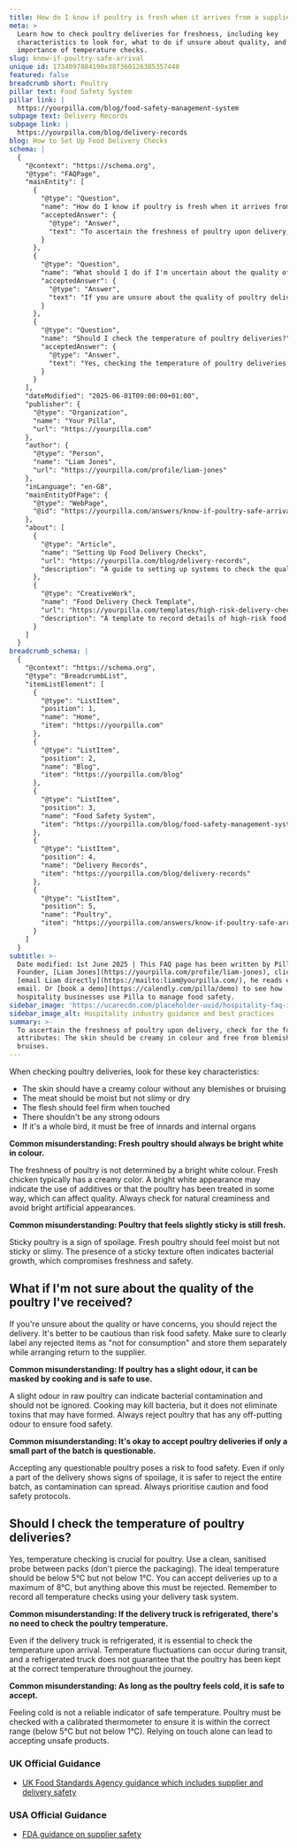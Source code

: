 ```yaml
---
title: How do I know if poultry is fresh when it arrives from a supplier?
meta: >
  Learn how to check poultry deliveries for freshness, including key
  characteristics to look for, what to do if unsure about quality, and the
  importance of temperature checks.
slug: know-if-poultry-safe-arrival
unique id: 1734097884190x387360126385357440
featured: false
breadcrumb short: Poultry
pillar text: Food Safety System
pillar link: |
  https://yourpilla.com/blog/food-safety-management-system
subpage text: Delivery Records
subpage link: |
  https://yourpilla.com/blog/delivery-records
blog: How to Set Up Food Delivery Checks
schema: |
  {
    "@context": "https://schema.org",
    "@type": "FAQPage",
    "mainEntity": [
      {
        "@type": "Question",
        "name": "How do I know if poultry is fresh when it arrives from a supplier?",
        "acceptedAnswer": {
          "@type": "Answer",
          "text": "To ascertain the freshness of poultry upon delivery, check for the following attributes: The skin should be creamy in colour and free from blemishes or bruises. The meat should feel moist but not slimy or dry, and the flesh should be firm when touched. Fresh poultry should not have strong odours. For whole birds, ensure they are free from innards and internal organs. Always avoid poultry that has been artificially whitened as this may involve the use of additives."
        }
      },
      {
        "@type": "Question",
        "name": "What should I do if I'm uncertain about the quality of the poultry I've received?",
        "acceptedAnswer": {
          "@type": "Answer",
          "text": "If you are unsure about the quality of poultry delivered, it's best to reject the delivery. Label any rejected items as 'not for consumption' and keep them separate while you arrange their return to the supplier. Rejecting questionable poultry helps maintain food safety standards."
        }
      },
      {
        "@type": "Question",
        "name": "Should I check the temperature of poultry deliveries?",
        "acceptedAnswer": {
          "@type": "Answer",
          "text": "Yes, checking the temperature of poultry deliveries is crucial. Use a clean, sanitised probe to check temperatures, ensuring the poultry is below 5°C but above 1°C. Accept deliveries up to a maximum of 8°C, but reject any poultry above this temperature. Record all temperature checks diligently."
        }
      }
    ],
    "dateModified": "2025-06-01T09:00:00+01:00",
    "publisher": {
      "@type": "Organization",
      "name": "Your Pilla",
      "url": "https://yourpilla.com"
    },
    "author": {
      "@type": "Person",
      "name": "Liam Jones",
      "url": "https://yourpilla.com/profile/liam-jones"
    },
    "inLanguage": "en-GB",
    "mainEntityOfPage": {
      "@type": "WebPage",
      "@id": "https://yourpilla.com/answers/know-if-poultry-safe-arrival"
    },
    "about": [
      {
        "@type": "Article",
        "name": "Setting Up Food Delivery Checks",
        "url": "https://yourpilla.com/blog/delivery-records",
        "description": "A guide to setting up systems to check the quality of food deliveries effectively, ensuring compliance and safety."
      },
      {
        "@type": "CreativeWork",
        "name": "Food Delivery Check Template",
        "url": "https://yourpilla.com/templates/high-risk-delivery-check",
        "description": "A template to record details of high-risk food deliveries, including temperatures and condition of food received."
      }
    ]
  }
breadcrumb_schema: |
  {
    "@context": "https://schema.org",
    "@type": "BreadcrumbList",
    "itemListElement": [
      {
        "@type": "ListItem",
        "position": 1,
        "name": "Home",
        "item": "https://yourpilla.com"
      },
      {
        "@type": "ListItem",
        "position": 2,
        "name": "Blog",
        "item": "https://yourpilla.com/blog"
      },
      {
        "@type": "ListItem",
        "position": 3,
        "name": "Food Safety System",
        "item": "https://yourpilla.com/blog/food-safety-management-system"
      },
      {
        "@type": "ListItem",
        "position": 4,
        "name": "Delivery Records",
        "item": "https://yourpilla.com/blog/delivery-records"
      },
      {
        "@type": "ListItem",
        "position": 5,
        "name": "Poultry",
        "item": "https://yourpilla.com/answers/know-if-poultry-safe-arrival"
      }
    ]
  }
subtitle: >-
  Date modified: 1st June 2025 | This FAQ page has been written by Pilla
  Founder, [Liam Jones](https://yourpilla.com/profile/liam-jones), click to
  [email Liam directly](https://mailto:liam@yourpilla.com/), he reads every
  email. Or [book a demo](https://calendly.com/pilla/demo) to see how
  hospitality businesses use Pilla to manage food safety.
sidebar_image: 'https://ucarecdn.com/placeholder-uuid/hospitality-faq-image.jpg'
sidebar_image_alt: Hospitality industry guidance and best practices
summary: >-
  To ascertain the freshness of poultry upon delivery, check for the following
  attributes: The skin should be creamy in colour and free from blemishes or
  bruises.
---
```

When checking poultry deliveries, look for these key characteristics:

-   The skin should have a creamy colour without any blemishes or bruising
-   The meat should be moist but not slimy or dry
-   The flesh should feel firm when touched
-   There shouldn't be any strong odours
-   If it's a whole bird, it must be free of innards and internal organs

**Common misunderstanding: Fresh poultry should always be bright white in colour.**

The freshness of poultry is not determined by a bright white colour. Fresh chicken typically has a creamy color. A bright white appearance may indicate the use of additives or that the poultry has been treated in some way, which can affect quality. Always check for natural creaminess and avoid bright artificial appearances.

**Common misunderstanding: Poultry that feels slightly sticky is still fresh.**

Sticky poultry is a sign of spoilage. Fresh poultry should feel moist but not sticky or slimy. The presence of a sticky texture often indicates bacterial growth, which compromises freshness and safety.

## What if I'm not sure about the quality of the poultry I've received?

If you're unsure about the quality or have concerns, you should reject the delivery. It's better to be cautious than risk food safety. Make sure to clearly label any rejected items as "not for consumption" and store them separately while arranging return to the supplier.

**Common misunderstanding: If poultry has a slight odour, it can be masked by cooking and is safe to use.**

A slight odour in raw poultry can indicate bacterial contamination and should not be ignored. Cooking may kill bacteria, but it does not eliminate toxins that may have formed. Always reject poultry that has any off-putting odour to ensure food safety.

**Common misunderstanding: It's okay to accept poultry deliveries if only a small part of the batch is questionable.**

Accepting any questionable poultry poses a risk to food safety. Even if only a part of the delivery shows signs of spoilage, it is safer to reject the entire batch, as contamination can spread. Always prioritise caution and food safety protocols.

## Should I check the temperature of poultry deliveries?

Yes, temperature checking is crucial for poultry. Use a clean, sanitised probe between packs (don't pierce the packaging). The ideal temperature should be below 5°C but not below 1°C. You can accept deliveries up to a maximum of 8°C, but anything above this must be rejected. Remember to record all temperature checks using your delivery task system.

**Common misunderstanding: If the delivery truck is refrigerated, there's no need to check the poultry temperature.**

Even if the delivery truck is refrigerated, it is essential to check the temperature upon arrival. Temperature fluctuations can occur during transit, and a refrigerated truck does not guarantee that the poultry has been kept at the correct temperature throughout the journey.

**Common misunderstanding: As long as the poultry feels cold, it is safe to accept.**

Feeling cold is not a reliable indicator of safe temperature. Poultry must be checked with a calibrated thermometer to ensure it is within the correct range (below 5°C but not below 1°C). Relying on touch alone can lead to accepting unsafe products.

### UK Official Guidance

-   [UK Food Standards Agency guidance which includes supplier and delivery safety](https://www.food.gov.uk/business-guidance/managing-food-safety)

### USA Official Guidance

-   [FDA guidance on supplier safety](https://www.fda.gov/food/importing-food-products-united-states/industry-resources-third-party-audit-standards-and-fsma-supplier-verification-requirements)

